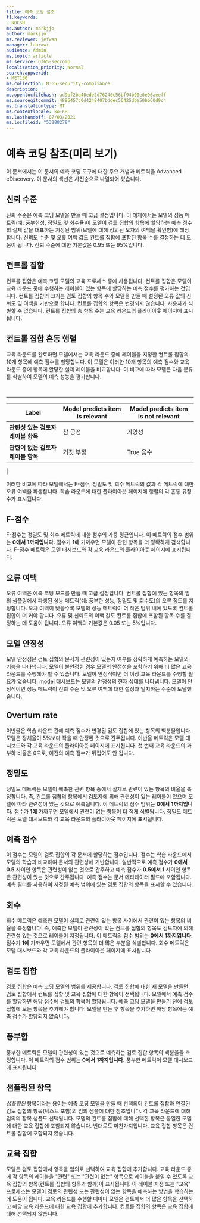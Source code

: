 ```yaml
---
title: 예측 코딩 참조
f1.keywords:
- NOCSH
ms.author: markjjo
author: markjjo
ms.reviewer: jefwan
manager: laurawi
audience: Admin
ms.topic: article
ms.service: O365-seccomp
localization_priority: Normal
search.appverid:
- MET150
ms.collection: M365-security-compliance
description: ''
ms.openlocfilehash: ad9bf2ba40ede2d76246c56bf94b90e0e96aeeff
ms.sourcegitcommit: 4886457c0d4248407bddec56425dba50bb60d9c4
ms.translationtype: MT
ms.contentlocale: ko-KR
ms.lasthandoff: 07/03/2021
ms.locfileid: "53288278"
---
```

# <a name="predictive-coding-reference-preview"></a>예측 코딩 참조(미리 보기)

이 문서에서는 이 문서의 예측 코딩 도구에 대한 주요 개념과 메트릭을 Advanced eDiscovery. 이 문서의 섹션은 사전순으로 나열되어 있습니다.

## <a name="confidence-level"></a>신뢰 수준

신뢰 수준은 예측 코딩 모델을 만들 때 고급 설정입니다. 이 예제에서는 모델의 성능 메트릭(예: 풍부한성, 정밀도 및 회수율)이 모델이 검토 집합의 항목에 할당하는 예측 점수의 실제 값을 대표하는 지정된 범위(모델에 대해 정의된 오차의 여백을 확인함)에 해당합니다. 신뢰도 수준 및 오류 여백 값도 컨트롤 집합에 포함된 항목 수를 결정하는 데 도움이 됩니다. 신뢰 수준에 대한 기본값은 0.95 또는 95%입니다.

## <a name="control-set"></a>컨트롤 집합

컨트롤 집합은 예측 코딩 모델의 교육 프로세스 중에 사용됩니다. 컨트롤 집합은 모델이 교육 라운드 중에 수행하는 레이블이 있는 항목에 할당하는 예측 점수를 평가하는 것입니다. 컨트롤 집합의 크기는 검토 집합의 항목 수와 모델을 만들 때 설정된 오류 값의 신뢰도 및 여백을 기반으로 합니다. 컨트롤 집합의 항목은 변경되지 않습니다. 사용자가 식별할 수 없습니다. 컨트롤 집합의 총 항목 수는 교육 라운드의 플라이아웃 페이지에 표시됩니다.

## <a name="control-set-confusion-matrix"></a>컨트롤 집합 혼동 행렬

교육 라운드를 완료하면 모델에서는 교육 라운드 중에 레이블을 지정한 컨트롤 집합의 10개 항목에 예측 점수를 할당합니다. 이 모델은 이러한 10개 항목의 예측 점수와 교육 라운드 중에 항목에 할당한 실제 레이블을 비교합니다. 이 비교에 따라 모델은 다음 분류를 식별하여 모델의 예측 성능을 평가합니다.

<br>

****

|Label|Model predicts item is relevant|Model predicts item is not relevant|
|---|---|---|
|**관련성 있는 검토자 레이블 항목**|참 긍정|가양성|
|**관련이 없는 검토자 레이블 항목**|거짓 부정|True 음수|
|

이러한 비교에 따라 모델에서는 F-점수, 정밀도 및 회수 메트릭의 값과 각 메트릭에 대한 오류 여백을 파생합니다. 학습 라운드에 대한 플라이아웃 페이지에 행렬의 각 혼동 유형 수가 표시됩니다.

## <a name="f-score"></a>F-점수

F-점수는 정밀도 및 회수 메트릭에 대한 점수의 가중 평균입니다.  이 메트릭의 점수 범위는 **0에서** **1까지입니다.** 점수가 **1에** 가까우면 모델이 관련 항목을 더 정확하게 검색합니다. F-점수 메트릭은 모델 대시보드와 각 교육 라운드의 플라이아웃 페이지에 표시됩니다.

## <a name="margin-of-error"></a>오류 여백

오류 여백은 예측 코딩 모드를 만들 때 고급 설정입니다. 컨트롤 집합에 있는 항목의 임의 샘플링에서 파생된 성능 메트릭(예: 풍부한 성능, 정밀도 및 회수도)의 오류 정도를 지정합니다. 오차 여백이 낮을수록 모델의 성능 메트릭이 더 작은 범위 내에 있도록 컨트롤 집합이 더 커야 합니다. 오류 및 신뢰도의 여백 값도 컨트롤 집합에 포함된 항목 수를 결정하는 데 도움이 됩니다. 오류 여백의 기본값은 0.05 또는 5%입니다.

## <a name="model-stability"></a>모델 안정성

모델 안정성은 검토 집합의 문서가 관련성이 있는지 여부를 정확하게 예측하는 모델의 기능을 나타냅니다. 모델이 불안정한 경우 모델의 안정성을 포함하기 위해 더 많은 교육 라운드를 수행해야 할 수 있습니다. 모델이 안정적이면 더 이상 교육 라운드를 수행할 필요가 없습니다. model 대시보드는 모델의 안정성의 현재 상태를 나타냅니다. 모델이 안정적이면 성능 메트릭이 신뢰 수준 및 오류 여백에 대한 설정과 일치하는 수준에 도달했습니다.

## <a name="overturn-rate"></a>Overturn rate

이반율은 학습 라운드 간에 예측 점수가 변경된 검토 집합에 있는 항목의 백분율입니다. 모델은 정체율이 5%보다 작을 때 안정된 것으로 간주됩니다. 이반율 메트릭은 모델 대시보드와 각 교육 라운드의 플라이아웃 페이지에 표시됩니다. 첫 번째 교육 라운드의 과부하 비율은 0으로, 이전의 예측 점수가 뒤집어도 안 됩니다.

## <a name="precision"></a>정밀도

정밀도 메트릭은 모델이 예측한 관련 항목 중에서 실제로 관련이 있는 항목의 비율을 측정합니다. 즉, 컨트롤 집합의 항목에서 검토자에 의해 관련성이 있는 레이블이 있으며 모델에 따라 관련성이 있는 것으로 예측됩니다. 이 메트릭의 점수 범위는 **0에서** **1까지입니다.** 점수가 **1에** 가까우면 모델에서 관련이 없는 항목이 더 적게 식별됩니다. 정밀도 메트릭은 모델 대시보드와 각 교육 라운드의 플라이아웃 페이지에 표시됩니다.

## <a name="prediction-score"></a>예측 점수

이 점수는 모델이 검토 집합의 각 문서에 할당하는 점수입니다. 점수는 학습 라운드에서 모델의 학습과 비교하여 문서의 관련성에 기반합니다. 일반적으로 예측 점수가 **0에서** **0.5** 사이인 항목은 관련성이 없는 것으로 간주하고 예측 점수가 **0.5에서** **1** 사이인 항목은 관련성이 있는 것으로 간주됩니다. 예측 점수는 문서 메타데이터 필드에 포함됩니다. 예측 필터를 사용하여 지정된 예측 범위에 있는 검토 집합의 항목을 표시할 수 있습니다.

## <a name="recall"></a>회수

회수 메트릭은 예측한 모델이 실제로 관련이 있는 항목 사이에서 관련이 있는 항목의 비율을 측정합니다. 즉, 예측한 모델이 관련성이 있는 컨트롤 집합의 항목도 검토자에 의해 관련성 있는 것으로 레이블이 지정됩니다. 이 메트릭의 점수 범위는 **0에서** **1까지입니다.** 점수가 **1에** 가까우면 모델에서 관련 항목의 더 많은 부분을 식별합니다. 회수 메트릭은 모델 대시보드와 각 교육 라운드의 플라이아웃 페이지에 표시됩니다.

## <a name="review-set"></a>검토 집합

검토 집합은 예측 코딩 모델의 범위를 제공합니다. 검토 집합에 대한 새 모델을 만들면 검토 집합에서 컨트롤 집합 및 교육 집합에 대한 항목이 선택됩니다. 모델에서 예측 점수를 할당하면 해당 점수에 검토의 항목이 할당됩니다. 예측 코딩 모델을 만들기 전에 검토 집합에 모든 항목을 추가해야 합니다. 모델을 만든 후 항목을 추가하면 해당 항목에는 예측 점수가 할당되지 않습니다.

## <a name="richness"></a>풍부함

풍부한 메트릭은 모델이 관련성이 있는 것으로 예측하는 검토 집합 항목의 백분율을 측정합니다. 이 메트릭의 점수 범위는 **0에서** **1까지입니다.** 풍부한 메트릭이 모델 대시보드에 표시됩니다.

## <a name="sampled-items"></a>샘플링된 항목

*샘플링된* 항목이라는 용어는 예측 코딩 모델을 만들 때 선택되어 컨트롤 집합과 연결된 검토 집합의 항목(텍스트 포함)의 임의 샘플에 대한 참조입니다. 각 교육 라운드에 대해 임의의 항목 샘플도 선택됩니다. 모델의 컨트롤 집합에 대해 선택한 항목은 동일한 모델에 대한 교육 집합에 포함되지 않습니다. 반대로도 마찬가지입니다. 교육 집합 항목은 컨트롤 집합에 포함되지 않습니다.

## <a name="training-set"></a>교육 집합

모델은 검토 집합에서 항목을 임의로 선택하여 교육 집합에 추가합니다. 교육 라운드 중에 각 항목의 레이블을 "관련" 또는 "관련이 없는" 항목으로 레이블을 붙일 수 있도록 교육 집합의 항목(컨트롤 집합의 항목과 함께)이 표시됩니다. 이 레이블 지정 또는 "교육" 프로세스는 모델이 검토의 관련성 또는 관련성이 없는 항목을 예측하는 방법을 학습하는 데 도움이 됩니다. 교육 라운드를 수행할 때마다 모델은 검토에서 더 많은 항목을 선택하고 해당 교육 라운드에 대한 교육 집합에 추가합니다. 컨트롤 집합의 항목은 교육 집합에 대해 선택되지 않습니다.
